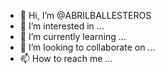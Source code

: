 - 👋 Hi, I’m @ABRILBALLESTEROS
- 👀 I’m  interested in ...
- 🌱 I’m currently learning ...
- 💞️ I’m looking to collaborate on ...
- 📫 How to reach me ...

<!---
ABRILBALLESTEROS/ABRILBALLESTEROS is a ✨ special ✨ repository because its `README.md` (this file) appears on your GitHub profile.
You can click the Preview link to take a look at your changes.
---> 
